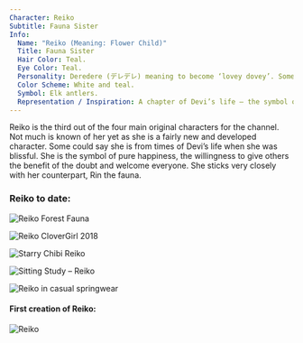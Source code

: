 ```yaml
---
Character: Reiko
Subtitle: Fauna Sister
Info:
  Name: "Reiko (Meaning: Flower Child)"
  Title: Fauna Sister
  Hair Color: Teal.
  Eye Color: Teal.
  Personality: Deredere (デレデレ) meaning to become ‘lovey dovey’. Someone who wishes to be friends with everyone.
  Color Scheme: White and teal.
  Symbol: Elk antlers.
  Representation / Inspiration: A chapter of Devi’s life – the symbol of hope and friendship.
---
```


Reiko is the third out of the four main original characters for the channel.
Not much is known of her yet as she is a fairly new and developed character.
Some could say she is from times of Devi’s life when she was blissful. She
is the symbol of pure happiness, the willingness to give others the benefit
of the doubt and welcome everyone. She sticks very closely with her
counterpart, Rin the fauna.

### Reiko to date:

![Reiko Forest Fauna](img/Reiko_Forest_Fauna_2018.png)

![Reiko CloverGirl 2018](img/Reiko_CloverGirl_2018.png)

![Starry Chibi Reiko](img/reiko_starry_chibi.png)

![Sitting Study ­– Reiko](img/reiko_sitting.png)

![Reiko in casual springwear](img/reiko_casualwear.png)

#### First creation of Reiko:
![Reiko](img/reiko.png)
